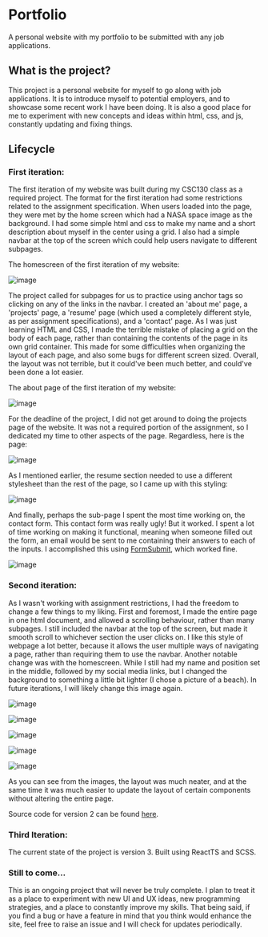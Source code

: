 # Portfolio

A personal website with my portfolio to be submitted with any job applications.

## What is the project?

This project is a personal website for myself to go along with job applications. It is to introduce myself to potential employers, and to showcase some recent work I have been doing. It is also a good place for me to experiment with new concepts and ideas within html, css, and js, constantly updating and fixing things.

## Lifecycle

### First iteration:

The first iteration of my website was built during my CSC130 class as a required project. The format for the first iteration had some restrictions related to the assignment specification. When users loaded into the page, they were met by the home screen which had a NASA space image as the background. I had some simple html and css to make my name and a short description about myself in the center using a grid. I also had a simple navbar at the top of the screen which could help users navigate to different subpages.

The homescreen of the first iteration of my website:

![image](https://user-images.githubusercontent.com/65568579/158476508-d4ded6d0-1e54-4cc6-a22e-bb3e8d8732ba.png)

The project called for subpages for us to practice using anchor tags so clicking on any of the links in the navbar. I created an 'about me' page, a 'projects' page, a 'resume' page (which used a completely different style, as per assignment specifications), and a 'contact' page. As I was just learning HTML and CSS, I made the terrible mistake of placing a grid on the body of each page, rather than containing the contents of the page in its own grid container. This made for some difficulties when organizing the layout of each page, and also some bugs for different screen sized. Overall, the layout was not terrible, but it could've been much better, and could've been done a lot easier.

The about page of the first iteration of my website:

![image](https://user-images.githubusercontent.com/65568579/158477396-3acab76f-5eee-466f-8c9e-088b53068b7a.png)

For the deadline of the project, I did not get around to doing the projects page of the website. It was not a required portion of the assignment, so I dedicated my time to other aspects of the page. Regardless, here is the page:

![image](https://user-images.githubusercontent.com/65568579/158477562-b73bfe37-e4ff-4600-8cc2-a01c5463354b.png)

As I mentioned earlier, the resume section needed to use a different stylesheet than the rest of the page, so I came up with this styling:

![image](https://user-images.githubusercontent.com/65568579/158477664-bc696b8d-de2f-4cee-956d-9225fd13561b.png)

And finally, perhaps the sub-page I spent the most time working on, the contact form. This contact form was really ugly! But it worked. I spent a lot of time working on making it functional, meaning when someone filled out the form, an email would be sent to me containing their answers to each of the inputs. I accomplished this using <a href="https://formsubmit.co">FormSubmit</a>, which worked fine.

![image](https://user-images.githubusercontent.com/65568579/158478085-c4f6c700-a3f0-45bc-a291-d821139fb9aa.png)

### Second iteration:

As I wasn't working with assignment restrictions, I had the freedom to change a few things to my liking. First and foremost, I made the entire page in one html document, and allowed a scrolling behaviour, rather than many subpages. I still included the navbar at the top of the screen, but made it smooth scroll to whichever section the user clicks on. I like this style of webpage a lot better, because it allows the user multiple ways of navigating a page, rather than requiring them to use the navbar. Another notable change was with the homescreen. While I still had my name and position set in the middle, followed by my social media links, but I changed the background to something a little bit lighter (I chose a picture of a beach). In future iterations, I will likely change this image again.

![image](https://user-images.githubusercontent.com/65568579/158486882-aaaaeaad-b233-46ab-9db2-8213c2cc6d43.png)

![image](https://user-images.githubusercontent.com/65568579/158486943-5d8f2a31-c234-49c3-9f57-a556f31418b4.png)

![image](https://user-images.githubusercontent.com/65568579/158486993-4db81a61-9d4c-4022-a6c4-857c0ecc1a96.png)

![image](https://user-images.githubusercontent.com/65568579/158487051-acad387e-7707-4da4-81d6-414abb76622b.png)

![image](https://user-images.githubusercontent.com/65568579/158487083-a9dc0e12-53e7-4350-9277-84014885b830.png)

As you can see from the images, the layout was much neater, and at the same time it was much easier to update the layout of certain components without altering the entire page.

Source code for version 2 can be found <a href='https://github.com/gawlster/portfolio-old'>here</a>.

### Third Iteration:

The current state of the project is version 3. Built using ReactTS and SCSS.

### Still to come...

This is an ongoing project that will never be truly complete. I plan to treat it as a place to experiment with new UI and UX ideas, new programming strategies, and a place to constantly improve my skills. That being said, if you find a bug or have a feature in mind that you think would enhance the site, feel free to raise an issue and I will check for updates periodically.
